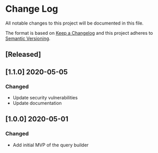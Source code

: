 # Change Log
All notable changes to this project will be documented in this file.

The format is based on [Keep a Changelog](http://keepachangelog.com/)
and this project adheres to [Semantic Versioning](http://semver.org/).

## [Released]

## [1.1.0] 2020-05-05
### Changed
- Update security vulnerabilities
- Update documentation

## [1.0.0] 2020-05-01
### Changed
- Add initial MVP of the query builder